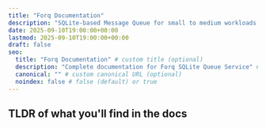 ```yaml
---
title: "Forq Documentation"
description: "SQLite-based Message Queue for small to medium workloads."
date: 2025-09-10T19:00:00+00:00
lastmod: 2025-09-10T19:00:00+00:00
draft: false
seo:
  title: "Forq Documentation" # custom title (optional)
  description: "Complete documentation for Forq SQLite Queue Service" # custom description (recommended)
  canonical: "" # custom canonical URL (optional)
  noindex: false # false (default) or true
---
```


## TLDR of what you'll find in the docs
